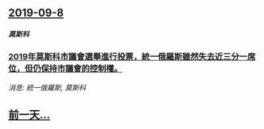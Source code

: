 ## [2019-09-8](/news/2019/09/8/index.md)

##### 莫斯科
### [2019年莫斯科市議會選舉進行投票，統一俄羅斯雖然失去近三分一席位，但仍保持市議會的控制權。 ](/news/2019/09/8/2019年莫斯科市議會選舉進行投票-統一俄羅斯雖然失去近三分一席位-但仍保持市議會的控制權.md)
_消息: 統一俄羅斯, 莫斯科_

## [前一天...](/news/2019/09/7/index.md)

